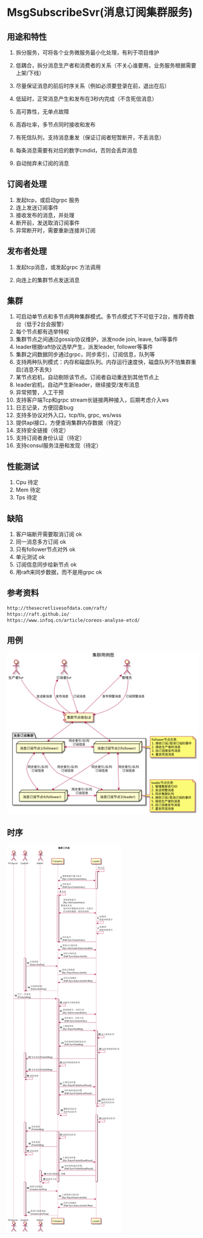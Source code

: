 # MsgSubscribeSvr(消息订阅集群服务)

## 用途和特性

1. 拆分服务，可将各个业务微服务最小化处理，有利于项目维护

2. 低耦合，拆分消息生产者和消费者的关系（不关心谁要用，业务服务根据需要上架/下线）

3. 尽量保证消息的前后时序关系（例如必须要登录在前，退出在后）

4. 低延时，正常消息产生和发布在3秒内完成（不含死信消息）

5. 高可靠性，无单点故障

6. 高吞吐率，多节点同时接收和发布

7. 有死信队列，支持消息重发（保证订阅者短暂断开，不丢消息）

8. 每条消息需要有对应的数字cmdid，否则会丢弃消息

9. 自动抛弃未订阅的消息

   

## 订阅者处理

1. 发起tcp，或启动grpc 服务
2. 连上发送订阅事件
3. 接收发布的消息，并处理
4. 断开前，发送取消订阅事件
5. 异常断开时，需要重新连接并订阅

## 发布者处理

1. 发起tcp消息，或发起grpc 方法调用

2. 向连上的集群节点发送消息

   

## 集群

1. 可启动单节点和多节点两种集群模式。多节点模式下不可低于2台，推荐奇数台（低于2台会报警）
2. 每个节点都有选举特权
3. 集群节点之间通过gossip协议维护，派发node join, leave, fail等事件
4. leader根据raft协议选举产生，派发leader, follower等事件
5. 集群之间数据同步通过grpc，同步索引，订阅信息，队列等
6. 支持两种队列模式：内存和磁盘队列。内存运行速度快，磁盘队列不怕集群重启(消息不丢失)
7. 某节点宕机，自动剔除该节点。订阅者自动重连到其他节点上
8. leader宕机，自动产生新leader，继续接受/发布消息
9. 异常预警，人工干预
10. 支持客户端Tcp和grpc stream长链接两种接入，后期考虑介入ws
11. 日志记录，方便回查bug
12. 支持多协议对外入口，tcp/tls, grpc, ws/wss
13. 提供api接口，方便查询集群内存数据（待定）
14. 支持安全链接（待定）
15. 支持订阅者身份认证（待定）
16. 支持consul服务注册和发现（待定）



## 性能测试

1. Cpu 待定
2. Mem 待定
3. Tps 待定



## 缺陷

1. 客户端断开需要取消订阅 ok
2. 同一消息多方订阅 ok
3. 只有follower节点对外 ok
4. 单元测试 ok
5. 订阅信息同步给新节点 ok
6. 用raft来同步数据，而不是用grpc ok

## 参考资料
```http request
http://thesecretlivesofdata.com/raft/
https://raft.github.io/
https://www.infoq.cn/article/coreos-analyse-etcd/
```

## 用例
![cluster_case](./uml/cluster_case.png)

## 时序
![cluster_seq](./uml/cluster_seq.png)